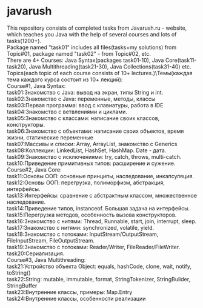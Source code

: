 # javarush
This repository consists of completed tasks from Javarush.ru - website, which teaches you Java with the help of several courses and lots of tasks(1200+).  
Package named "task01" includes all files(tasks+my solutions) from Topic#01, package named "task02" - from Topic#02, etc.  
There are 4+ Courses: Java Syntax(packages task01-10), Java Core(task11-task20), Java Multithreading(task21-30), Java Collections(task31-40) etc.  
Topics(each topic of each course consists of 10+ lectures.)\Темы(каждая тема каждого курса состоит из 10+ лекций):   
Course#1, Java Syntax:    
task01:Знакомство с Java: вывод на экран, типы String и int.  
task02:Знакомство с Java: переменные, методы, классы  
task03:Первая программа: ввод с клавиатуры, работа в IDE  
task04:Знакомство с ветвлениями и циклами.  
task05:Знакомство с классами: написание своих классов, конструкторы.  
task06:Знакомство с объектами: написание своих объектов, время жизни, статические переменные  
task07:Массивы и списки: Array, ArrayList, знакомство с Generics  
task08:Коллекции: LinkedList, HashSet, HashMap. Date - дата.  
task09:Знакомство с исключениями: try, catch, throws, multi-catch.  
task10:Приведение примитивных типов: расширение и сужение.  
Course#2, Java Core:  
task11:Основы ООП: основные принципы, наследование, инкапсуляция.   
task12:Основы ООП: перегрузка, полиморфизм, абстракция, интерфейсы.  
task13:Интерфейсы: сравнение с абстрактным классом, множественное наследование.   
task14:Приведение типов, instanceof. Большая задача на интерфейсы.  
task15:Перегрузка методов, особенность вызова конструкторов.  
task16:Знакомство с нитями: Thread, Runnable, start, join, interrupt, sleep.  
task17:Знакомство с нитями: synchronized, volatile, yield.  
task18:Знакомство с потоками: InputStream/OutputStream, FileInputStream, FileOutputStream.  
task19:Знакомство с потоками: Reader/Writer, FileReader/FileWriter.   
task20:Сериализация.  
Course#3, Java Multithreading:  
task21:Устройство объекта Object: equals, hashCode, clone, wait, notify, toString()  
task22:String: mutable, immutable, format, StringTokenizer, StringBuilder, StringBuffer  
task23:Внутренние классы, примеры: Map.Entry  
task24:Внутренние классы, особенности реализации
